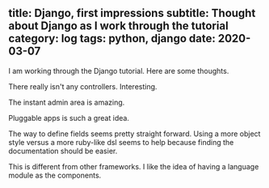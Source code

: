 title: Django, first impressions
subtitle: Thought about Django as I work through the tutorial
category: log
tags: python, django
date: 2020-03-07
---

I am working through the Django tutorial. Here are some thoughts.

There really isn't any controllers. Interesting.

The instant admin area is amazing. 

Pluggable apps is such a great idea.

The way to define fields seems pretty straight forward. Using a more object style versus a more ruby-like dsl seems to help because finding the documentation should be easier.

This is different from other frameworks. I like the idea of having a language module as the components.

